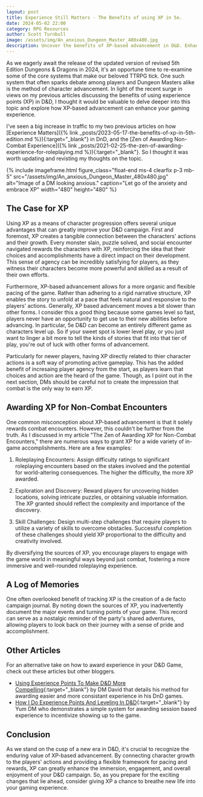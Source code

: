 ```yaml
---
layout: post
title: Experience Still Matters - The Benefits of using XP in 5e.
date: 2024-05-02 22:00
category: RPG Resources
author: Scott Turnbull
image: /assets/img/An_anxious_Dungeon_Master_480x480.jpg
description: Uncover the benefits of XP-based advancement in D&D. Enhance player agency, pacing, and diverse gameplay. Learn to award XP for a well-rounded experience.
---
```

As we eagerly await the release of the updated version of revised 5th Edition Dungeons & Dragons in 2024, it's an opportune time to re-examine some of the core systems that make our beloved TTRPG tick. One such system that often sparks debate among players and Dungeon Masters alike is the method of character advancement. In light of the recent surge in views on my previous articles discussing the benefits of using experience points (XP) in D&D, I thought it would be valuable to delve deeper into this topic and explore how XP-based advancement can enhance your gaming experience.

I've seen a big increase in traffic to my two previous articles on how [Experience Matters]({% link _posts/2023-05-17-the-benefits-of-xp-in-5th-edition.md %}){:target="_blank"} in DnD, and the [Zen of Awarding Non-Combat Experience]({% link _posts/2021-02-25-the-zen-of-awarding-experience-for-roleplaying.md %}){:target="_blank"}.  So I thought it was worth updating and revisting my thoughts on the topic. 

{% include imageframe.html
  figure_class="float-end ms-4 clearfix p-3 mb-5"
  src="/assets/img/An_anxious_Dungeon_Master_480x480.jpg"
  alt="Image of a DM looking anxious."
  caption="Let go of the anxiety and embrace XP"
  width="480" height="480"
 %}

## The Case for XP
Using XP as a means of character progression offers several unique advantages that can greatly improve your D&D campaign. First and foremost, XP creates a tangible connection between the characters' actions and their growth. Every monster slain, puzzle solved, and social encounter navigated rewards the characters with XP, reinforcing the idea that their choices and accomplishments have a direct impact on their development. This sense of agency can be incredibly satisfying for players, as they witness their characters become more powerful and skilled as a result of their own efforts.

Furthermore, XP-based advancement allows for a more organic and flexible pacing of the game. Rather than adhering to a rigid narrative structure, XP enables the story to unfold at a pace that feels natural and responsive to the players' actions. Generally, XP based advancement moves a bit slower than other forms. I consider this a good thing because some games level so fast, players never have an opportunity to get use to their new abilities before advancing.  In particular, 5e D&D can become an entirely different game as characters level up. So if your sweet spot is lower level play, or you just want to linger a bit more to tell the kinds of stories that fit into that tier of play, you're out of luck with other forms of advancement. 

Particularly for newer players, having XP directly related to thier character actions is a soft way of promoting active gameplay.  This has the added benefit of incresaing player agency from the start, as players learn that choices and action are the heard of the game. Though, as I point out in the next section, DMs should be careful not to create the impression that combat is the only way to earn XP.

## Awarding XP for Non-Combat Encounters
One common misconception about XP-based advancement is that it solely rewards combat encounters. However, this couldn't be further from the truth. As I discussed in my article "The Zen of Awarding XP for Non-Combat Encounters," there are numerous ways to grant XP for a wide variety of in-game accomplishments. Here are a few examples:

1. Roleplaying Encounters: Assign difficulty ratings to significant roleplaying encounters based on the stakes involved and the potential for world-altering consequences. The higher the difficulty, the more XP awarded.

2. Exploration and Discovery: Reward players for uncovering hidden locations, solving intricate puzzles, or obtaining valuable information. The XP granted should reflect the complexity and importance of the discovery.

3. Skill Challenges: Design multi-step challenges that require players to utilize a variety of skills to overcome obstacles. Successful completion of these challenges should yield XP proportional to the difficulty and creativity involved.

By diversifying the sources of XP, you encourage players to engage with the game world in meaningful ways beyond just combat, fostering a more immersive and well-rounded roleplaying experience.

## A Log of Memories
One often overlooked benefit of tracking XP is the creation of a de facto campaign journal. By noting down the sources of XP, you inadvertently document the major events and turning points of your game. This record can serve as a nostalgic reminder of the party's shared adventures, allowing players to look back on their journey with a sense of pride and accomplishment.

## Other Articles
For an alternative take on how to award experience in your D&D Game, check out these articles but other bloggers.

* [Using Experience Points To Make D&D More Compelling](https://dmdavid.com/tag/using-experience-points-to-make-your-dd-game-more-compelling/){:target="_blank"} by DM David that details his method for awarding easier and more consistant experience in his DnD games.
* [How I Do Experience Points And Leveling In D&D](https://yumdm.com/xp-and-levelling/){:target="_blank"} by Yum DM who demonstrates a simple system for awarding session based experience to incentivize showing up to the game.

## Conclusion
As we stand on the cusp of a new era in D&D, it's crucial to recognize the enduring value of XP-based advancement. By connecting character growth to the players' actions and providing a flexible framework for pacing and rewards, XP can greatly enhance the immersion, engagement, and overall enjoyment of your D&D campaign. So, as you prepare for the exciting changes that lie ahead, consider giving XP a chance to breathe new life into your gaming experience.